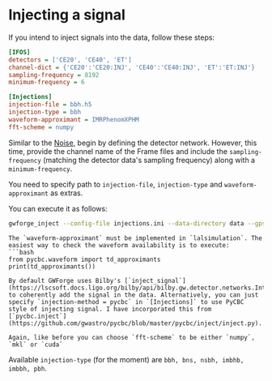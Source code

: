 # Injecting a signal
If you intend to inject signals into the data, follow these steps:
```ini
[IFOS]
detectors = ['CE20', 'CE40', 'ET']
channel-dict = {'CE20':'CE20:INJ', 'CE40':'CE40:INJ', 'ET':'ET:INJ'}
sampling-frequency = 8192
minimum-frequency = 6

[Injections]
injection-file = bbh.h5
injection-type = bbh
waveform-approximant = IMRPhenomXPHM
fft-scheme = numpy
```
Similar to the [Noise](doc:noise), begin by defining the detector network. However, this time, provide the channel name of the Frame files and include the `sampling-frequency` (matching the detector data's sampling frequency) along with a `minimum-frequency`.

You need to specify path to `injection-file`, `injection-type` and `waveform-approximant` as extras.

You can execute it as follows:
```bash
gwforge_inject --config-file injections.ini --data-directory data --gps-start-time 1893024018 --gps-end-time 1893187858
```

```{note}
The `waveform-approximant` must be implemented in `lalsimulation`. The easiest way to check the waveform availability is to execute:
```bash
from pycbc.waveform import td_approximants
print(td_approximants())
```

```{warning}
By default GWForge uses Bilby's [`inject_signal`](https://lscsoft.docs.ligo.org/bilby/api/bilby.gw.detector.networks.InterferometerList.html#bilby.gw.detector.networks.InterferometerList.inject_signal) to coherently add the signal in the data. Alternatively, you can just specify `injection-method = pycbc` in `[Injections]` to use PyCBC style of injecting signal. I have incorporated this from [`pycbc.inject`](https://github.com/gwastro/pycbc/blob/master/pycbc/inject/inject.py).

Again, like before you can choose `fft-scheme` to be either `numpy`, `mkl` or `cuda`
```

Available `injection-type` (for the moment) are `bbh, bns, nsbh, imbhb, imbbh, pbh`.

